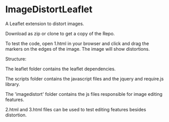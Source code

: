ImageDistortLeaflet
===================

A Leaflet extension to distort images.

Download as zip or clone to get a copy of the Repo.

To test the code, open 1.html in your browser and click and drag the markers on the edges of the image. The image will show distortions.

Structure:

The leaflet folder contains the leaflet dependencies.

The scripts folder contains the javascript files and the jquery and require.js library. 

The 'imagedistort' folder contains the js files responsible for image editing features.

2.html and 3.html files can be used to test editing features besides distortion.



